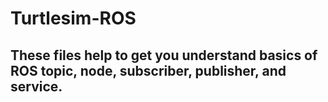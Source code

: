 # Turtlesim-ROS

## These files help to get you understand basics of ROS topic, node, subscriber, publisher, and service.
